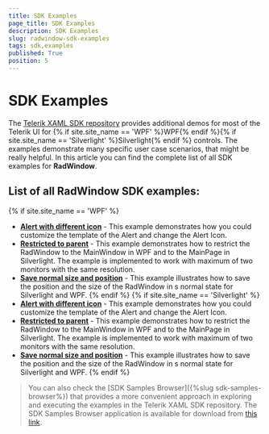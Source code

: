 ```yaml
---
title: SDK Examples
page_title: SDK Examples
description: SDK Examples
slug: radwindow-sdk-examples
tags: sdk,examples
published: True
position: 5
---
```


# SDK Examples

The [Telerik XAML SDK repository](https://github.com/telerik/xaml-sdk/tree/master/) provides additional demos for most of the Telerik UI for {% if site.site_name == 'WPF' %}WPF{% endif %}{% if site.site_name == 'Silverlight' %}Silverlight{% endif %} controls. The examples demonstrate many specific user case scenarios, that might be really helpful. In this article you can find the complete list of all SDK examples for __RadWindow__.

## List of all RadWindow SDK examples:

{% if site.site_name == 'WPF' %}

* __[Alert with different icon](https://github.com/telerik/xaml-sdk/tree/master/Window/AlertWithDifferentIcon)__ - This example demonstrates how you could customize the template of the Alert and change the Alert Icon.
* __[Restricted to parent](https://github.com/telerik/xaml-sdk/tree/master/Window/RestrictedToParent)__ - This example demonstrates how to restrict the RadWindow to the MainWindow in WPF and to the MainPage in Silverlight. The example is implemented to work with maximum of two monitors with the same resolution.
* __[Save normal size and position](https://github.com/telerik/xaml-sdk/tree/master/Window/SaveNormalSizeAndPosition)__ - This example illustrates how to save the position and the size of the RadWindow in s normal state for Silverlight and WPF.
{% endif %}
{% if site.site_name == 'Silverlight' %}
* __[Alert with different icon](https://github.com/telerik/xaml-sdk/tree/master/Window/AlertWithDifferentIcon)__ - This example demonstrates how you could customize the template of the Alert and change the Alert Icon.
* __[Restricted to parent](https://github.com/telerik/xaml-sdk/tree/master/Window/RestrictedToParent)__ - This example demonstrates how to restrict the RadWindow to the MainWindow in WPF and to the MainPage in Silverlight. The example is implemented to work with maximum of two monitors with the same resolution.
* __[Save normal size and position](https://github.com/telerik/xaml-sdk/tree/master/Window/SaveNormalSizeAndPosition)__ - This example illustrates how to save the position and the size of the RadWindow in s normal state for Silverlight and WPF.
{% endif %}

>You can also check the [SDK Samples Browser]({%slug sdk-samples-browser%}) that provides a more convenient approach in exploring and executing the examples in the Telerik XAML SDK repository. The SDK Samples Browser application is available for download from [this link](http://demos.telerik.com/xaml-sdkbrowser/).
